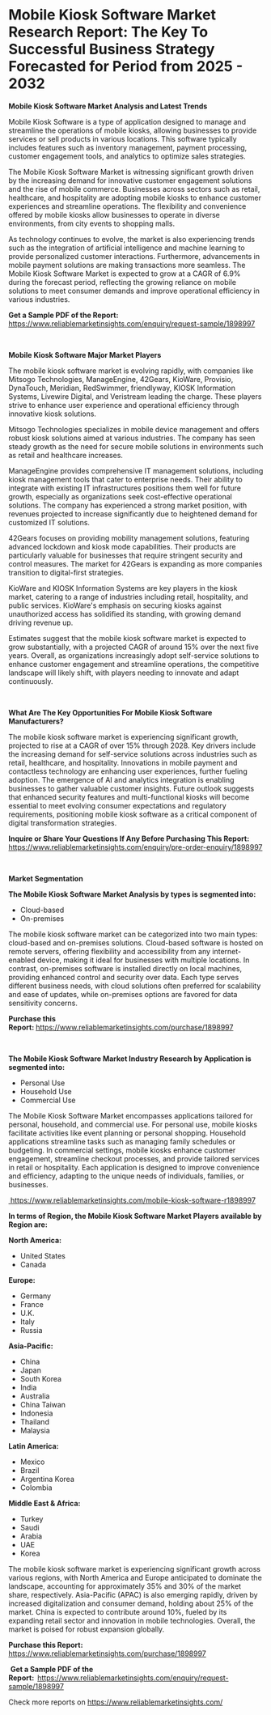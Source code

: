 <p><h1>Mobile Kiosk Software Market Research Report: The Key To Successful Business Strategy Forecasted for Period from 2025 - 2032</h1></p><p><strong>Mobile Kiosk Software Market Analysis and Latest Trends</strong></p>
<p><p>Mobile Kiosk Software is a type of application designed to manage and streamline the operations of mobile kiosks, allowing businesses to provide services or sell products in various locations. This software typically includes features such as inventory management, payment processing, customer engagement tools, and analytics to optimize sales strategies.</p><p>The Mobile Kiosk Software Market is witnessing significant growth driven by the increasing demand for innovative customer engagement solutions and the rise of mobile commerce. Businesses across sectors such as retail, healthcare, and hospitality are adopting mobile kiosks to enhance customer experiences and streamline operations. The flexibility and convenience offered by mobile kiosks allow businesses to operate in diverse environments, from city events to shopping malls.</p><p>As technology continues to evolve, the market is also experiencing trends such as the integration of artificial intelligence and machine learning to provide personalized customer interactions. Furthermore, advancements in mobile payment solutions are making transactions more seamless. The Mobile Kiosk Software Market is expected to grow at a CAGR of 6.9% during the forecast period, reflecting the growing reliance on mobile solutions to meet consumer demands and improve operational efficiency in various industries.</p></p>
<p><strong>Get a Sample PDF of the Report:&nbsp;</strong> <a href="https://www.reliablemarketinsights.com/enquiry/request-sample/1898997?utm_campaign=2647&utm_medium=2&utm_source=Github&utm_content=ia&utm_term=09032025&utm_id=mobile-kiosk-software">https://www.reliablemarketinsights.com/enquiry/request-sample/1898997</a></p>
<p>&nbsp;</p>
<p><strong>Mobile Kiosk Software Major Market Players</strong></p>
<p><p>The mobile kiosk software market is evolving rapidly, with companies like Mitsogo Technologies, ManageEngine, 42Gears, KioWare, Provisio, DynaTouch, Meridian, RedSwimmer, friendlyway, KIOSK Information Systems, Livewire Digital, and Veristream leading the charge. These players strive to enhance user experience and operational efficiency through innovative kiosk solutions.</p><p>Mitsogo Technologies specializes in mobile device management and offers robust kiosk solutions aimed at various industries. The company has seen steady growth as the need for secure mobile solutions in environments such as retail and healthcare increases.</p><p>ManageEngine provides comprehensive IT management solutions, including kiosk management tools that cater to enterprise needs. Their ability to integrate with existing IT infrastructures positions them well for future growth, especially as organizations seek cost-effective operational solutions. The company has experienced a strong market position, with revenues projected to increase significantly due to heightened demand for customized IT solutions.</p><p>42Gears focuses on providing mobility management solutions, featuring advanced lockdown and kiosk mode capabilities. Their products are particularly valuable for businesses that require stringent security and control measures. The market for 42Gears is expanding as more companies transition to digital-first strategies.</p><p>KioWare and KIOSK Information Systems are key players in the kiosk market, catering to a range of industries including retail, hospitality, and public services. KioWare's emphasis on securing kiosks against unauthorized access has solidified its standing, with growing demand driving revenue up.</p><p>Estimates suggest that the mobile kiosk software market is expected to grow substantially, with a projected CAGR of around 15% over the next five years. Overall, as organizations increasingly adopt self-service solutions to enhance customer engagement and streamline operations, the competitive landscape will likely shift, with players needing to innovate and adapt continuously.</p></p>
<p>&nbsp;</p>
<p><strong>What Are The Key Opportunities For Mobile Kiosk Software Manufacturers?</strong></p>
<p><p>The mobile kiosk software market is experiencing significant growth, projected to rise at a CAGR of over 15% through 2028. Key drivers include the increasing demand for self-service solutions across industries such as retail, healthcare, and hospitality. Innovations in mobile payment and contactless technology are enhancing user experiences, further fueling adoption. The emergence of AI and analytics integration is enabling businesses to gather valuable customer insights. Future outlook suggests that enhanced security features and multi-functional kiosks will become essential to meet evolving consumer expectations and regulatory requirements, positioning mobile kiosk software as a critical component of digital transformation strategies.</p></p>
<p><strong>Inquire or Share Your Questions If Any Before Purchasing This Report:</strong> <a href="https://www.reliablemarketinsights.com/enquiry/pre-order-enquiry/1898997?utm_campaign=2647&utm_medium=2&utm_source=Github&utm_content=ia&utm_term=09032025&utm_id=mobile-kiosk-software">https://www.reliablemarketinsights.com/enquiry/pre-order-enquiry/1898997</a></p>
<p>&nbsp;</p>
<p><strong>Market Segmentation</strong></p>
<p><strong>The Mobile Kiosk Software Market Analysis by types is segmented into:</strong></p>
<p><ul><li>Cloud-based</li><li>On-premises</li></ul></p>
<p><p>The mobile kiosk software market can be categorized into two main types: cloud-based and on-premises solutions. Cloud-based software is hosted on remote servers, offering flexibility and accessibility from any internet-enabled device, making it ideal for businesses with multiple locations. In contrast, on-premises software is installed directly on local machines, providing enhanced control and security over data. Each type serves different business needs, with cloud solutions often preferred for scalability and ease of updates, while on-premises options are favored for data sensitivity concerns.</p></p>
<p><strong>Purchase this Report:&nbsp;</strong><a href="https://www.reliablemarketinsights.com/purchase/1898997?utm_campaign=2647&utm_medium=2&utm_source=Github&utm_content=ia&utm_term=09032025&utm_id=mobile-kiosk-software">https://www.reliablemarketinsights.com/purchase/1898997</a></p>
<p>&nbsp;</p>
<p><strong>The Mobile Kiosk Software Market Industry Research by Application is segmented into:</strong></p>
<p><ul><li>Personal Use</li><li>Household Use</li><li>Commercial Use</li></ul></p>
<p><p>The Mobile Kiosk Software Market encompasses applications tailored for personal, household, and commercial use. For personal use, mobile kiosks facilitate activities like event planning or personal shopping. Household applications streamline tasks such as managing family schedules or budgeting. In commercial settings, mobile kiosks enhance customer engagement, streamline checkout processes, and provide tailored services in retail or hospitality. Each application is designed to improve convenience and efficiency, adapting to the unique needs of individuals, families, or businesses.</p></p>
<p><a href="https://www.reliablemarketinsights.com/mobile-kiosk-software-r1898997?utm_campaign=2647&utm_medium=2&utm_source=Github&utm_content=ia&utm_term=09032025&utm_id=mobile-kiosk-software">&nbsp;https://www.reliablemarketinsights.com/mobile-kiosk-software-r1898997</a></p>
<p><strong>In terms of Region, the Mobile Kiosk Software Market Players available by Region are:</strong></p>
<p>
    <p> <strong> North America: </strong>
        <ul>
            <li>United States</li>
            <li>Canada</li>
        </ul>
        </p> 
    <p> <strong> Europe: </strong>
        <ul>
            <li>Germany</li>
            <li>France</li>
            <li>U.K.</li>
            <li>Italy</li>
            <li>Russia</li>
        </ul>
        </p> 
    <p> <strong> Asia-Pacific: </strong>
        <ul>
            <li>China</li>
            <li>Japan</li>
            <li>South Korea</li>
            <li>India</li>
            <li>Australia</li>
            <li>China Taiwan</li>
            <li>Indonesia</li>
            <li>Thailand</li>
            <li>Malaysia</li>
        </ul>
        </p> 
    <p> <strong> Latin America: </strong>
        <ul>
            <li>Mexico</li>
            <li>Brazil</li>
            <li>Argentina Korea</li>
            <li>Colombia</li>
        </ul>
        </p> 
    <p> <strong> Middle East & Africa: </strong>
        <ul>
            <li>Turkey</li>
            <li>Saudi</li>
            <li>Arabia</li>
            <li>UAE</li>
            <li>Korea</li>
        </ul>
    </p>
    </p>
<p><p>The mobile kiosk software market is experiencing significant growth across various regions, with North America and Europe anticipated to dominate the landscape, accounting for approximately 35% and 30% of the market share, respectively. Asia-Pacific (APAC) is also emerging rapidly, driven by increased digitalization and consumer demand, holding about 25% of the market. China is expected to contribute around 10%, fueled by its expanding retail sector and innovation in mobile technologies. Overall, the market is poised for robust expansion globally.</p></p>
<p><strong>Purchase this Report: </strong><a href="https://www.reliablemarketinsights.com/purchase/1898997?utm_campaign=2647&utm_medium=2&utm_source=Github&utm_content=ia&utm_term=09032025&utm_id=mobile-kiosk-software">https://www.reliablemarketinsights.com/purchase/1898997</a></p>
<p>&nbsp;<strong>Get a Sample PDF of the Report:&nbsp;&nbsp;</strong><a href="https://www.reliablemarketinsights.com/enquiry/request-sample/1898997?utm_campaign=2647&utm_medium=2&utm_source=Github&utm_content=ia&utm_term=09032025&utm_id=mobile-kiosk-software">https://www.reliablemarketinsights.com/enquiry/request-sample/1898997</a></p>
<p><strong></strong></p>
<p>Check more reports on <a href="https://www.reliablemarketinsights.com/?utm_campaign=2647&utm_medium=2&utm_source=Github&utm_content=ia&utm_term=09032025&utm_id=mobile-kiosk-software">https://www.reliablemarketinsights.com/</a></p>